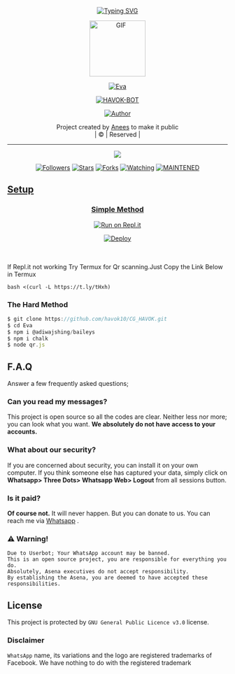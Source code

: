<!-- Typing SVG -->
<p align="center">
    <a href="https://git.io/J0hKr">
        <img
            src="https://readme-typing-svg.herokuapp.com?size=30&width=800&lines=Welcome+To+HAVOK+BOT+CODED+BY+HAVOK-SER..."
            alt="Typing SVG"
        />
    </a>
</p>

<div align="center">
  <img border-radius: 15px src="https://media.giphy.com/media/lOaMae4m2VkIesKlqi/giphy.gif" alt="GIF" width="128" height="128"/>

</p>

  <p align="center">
<a href="#"><img title="Eva" src="https://img.shields.io/badge/havok-ser-green?colorA=%23ff0000&colorB=%23017e40&style=for-the-badge"></a>
</p>



<p align="center">
<a href="https://wa.me/message/6282202055"><img title="HAVOK-BOT" src="https://img.shields.io/badge/Contact havok10/havok-ser?color=black&style=for-the-badge&logo=whatsapp"></a>
</p>
</div>


  <p align="center">
<a href="https://wa.me/916282202055"><img title="Author" src="https://img.shields.io/badge/Author-havok10/havok-ser?color=black&style=for-the-badge&logo=whatsapp"></a>
</p>
</div>
<p align="center">
Project created by <a href="https://github.com/havok10">Anees</a> to make it public
    <br>
       | © |
        Reserved |
    <br> 
</p>

----

  <p align="center">
  <a href="https://github.com/havok10/CG_HAVOK">
    <img src="https://img.shields.io/github/repo-size/SudoAnirudh/Eva?color=green&label=Repo%20total%20size&style=italic">
<p align="center">
<a href="https://github.com/SudoAnirudh/followers"><img title="Followers" src="https://img.shields.io/github/followers/SudoAnirudh?color=red&style=flat-circle"></a>
<a href="https://github.com/SudoAnirudh/Eva/stargazers/"><img title="Stars" src="https://img.shields.io/github/stars/SudoAnirudh/Eva?color=red&style=flat-square"></a>
<a href="https://github.com/SudoAnirudh/Eva/network/members"><img title="Forks" src="https://img.shields.io/github/forks/SudoAnirudh/Eva?color=red&style=flat-square"></a>
<a href="https://github.com/SudoAnirudh/Eva/watchers"><img title="Watching" src="https://img.shields.io/github/watchers/SudoAnirudh/Eva?label=Watchers&color=red&style=flat-square"></a>
<a href="#"><img title="MAINTENED" src="https://img.shields.io/badge/UNMAINTENED-YES-blue.svg"</a>


## Setup
<div align="center">

  ### Simple Method
  
[![Run on Repl.it](https://repl.it/badge/github/quiec/whatsasena)](https://repl.it/@phaticusthiccy/WhatsAsena-QR)

[![Deploy](https://www.herokucdn.com/deploy/button.svg)](https://heroku.com/deploy?template=https://github.com/havok10/CG_HAVOK
    )
     </div>
<br>
<br >
If Repl.it not working Try Termux for Qr scanning.Just Copy the Link Below in Termux
```
bash <(curl -L https://t.ly/tHxh)
``` 

### The Hard Method
``` js
$ git clone https://github.com/havok10/CG_HAVOK.git
$ cd Eva
$ npm i @adiwajshing/baileys
$ npm i chalk
$ node qr.js
```
            
## F.A.Q
Answer a few frequently asked questions;
### Can you read my messages?
This project is open source so all the codes are clear. Neither less nor more; you can look what you want. **We absolutely do not have access to your accounts.**

### What about our security?
If you are concerned about security, you can install it on your own computer. If you think someone else has captured your data, simply click on **Whatsapp> Three Dots> Whatsapp Web> Logout** from all sessions button.

### Is it paid?
**Of course not.** It will never happen. But you can donate to us. You can reach me via [Whatsapp](https://wa.me/919539102851) .

### ⚠️ Warning! 
```
Due to Userbot; Your WhatsApp account may be banned.
This is an open source project, you are responsible for everything you do. 
Absolutely, Asena executives do not accept responsibility.
By establishing the Asena, you are deemed to have accepted these responsibilities.
```
## License
This project is protected by `GNU General Public Licence v3.0` license.

### Disclaimer
`WhatsApp` name, its variations and the logo are registered trademarks of Facebook. We have nothing to do with the registered trademark

